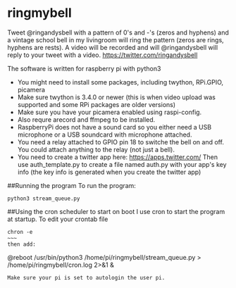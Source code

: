 # ringmybell
Tweet @ringandysbell with a pattern of 0's and -'s (zeros and hyphens) and a vintage school bell in my livingroom will ring the pattern (zeros are rings, hyphens are rests). A video will be recorded and will @ringandysbell will reply to your tweet with a video.
https://twitter.com/ringandysbell

The software is written for raspberry pi with python3
* You might need to install some packages, including twython, RPi.GPIO, picamera
* Make sure twython is 3.4.0 or newer (this is when video upload was supported and some RPi packages are older versions)
* Make sure you have your picamera enabled using raspi-config.
* Also requre arecord and ffmpeg to be installed.
* RaspberryPi does not have a sound card so you either need a USB microphone or a USB soundcard with microphone attached.
* You need a relay attached to GPIO pin 18 to switche the bell on and off. You could attach anything to the relay (not just a bell).
* You need to create a twitter app here: https://apps.twitter.com/ Then use auth_template.py to create a file named auth.py with your app's key info (the key info is generated when you create the twitter app)

##Running the program
To run the program: 
~~~~
python3 stream_queue.py
~~~~
   
##Using the cron scheduler to start on boot
I use cron to start the program at startup. To edit your crontab file
~~~~
chron -e
~~~
then add:
~~~~
@reboot /usr/bin/python3 /home/pi/ringmybell/stream_queue.py > /home/pi/ringmybell/cron.log 2>&1 &
~~~~
Make sure your pi is set to autologin the user pi.

